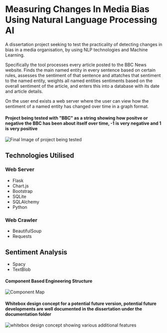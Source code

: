 # Measuring Changes In Media Bias Using Natural Language Processing AI
A dissertation project seeking to test the practicality of detecting changes in bias in a media organisation, by using NLP technologies and Machine Learning.

Specifically the tool processes every article posted to the BBC News website. Finds the main named entity in every sentence based on certain rules, assesses the sentiment of that sentence and attatches that sentiment to the named entity, weights all named entities sentiments based on the overall sentiment of the article, and enters this into a database with its date and article details. 

On the user end exists a web server where the user can view how the sentiment of a named entity has changed over time in a graph format. 

#### Project being tested with "BBC" as a string showing how positve or negative the BBC has been about itself over time, -1 is very negative and 1 is very positive
![Final Image of project being tested](https://raw.githubusercontent.com/Christoper-Edmunds/Measuring-Changes-In-Media-Bias-Using-Natural-Language-Processing-AI/main/Documentation/unknown.png)


## Technologies Utilised

### Web Server 
- Flask
- Chart.js
- Bootstrap
- SQLite
- SQLAlchemy
- Python

### Web Crawler
- BeautifulSoup
- Requests

## Sentiment Analysis 
- Spacy 
- TextBlob

#### Component Based Engineering Structure 
![Component Map](https://raw.githubusercontent.com/Christoper-Edmunds/Measuring-Changes-In-Media-Bias-Using-Natural-Language-Processing-AI/main/Documentation/ComponentBasedSoftwareEngineering.png)


#### Whitebox design concept for a potential future version, potential future developments are well documented in the dissertation under the documentation folder
![whitebox design concept showing various additional features](https://raw.githubusercontent.com/Christoper-Edmunds/Measuring-Changes-In-Media-Bias-Using-Natural-Language-Processing-AI/main/Documentation/Whitebox%20Annotated.png)

